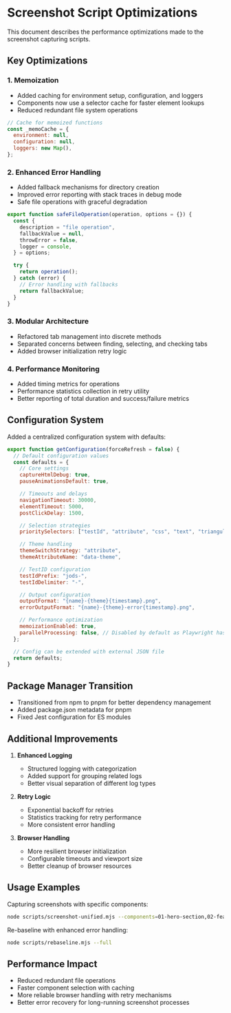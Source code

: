 # Screenshot Script Optimizations

This document describes the performance optimizations made to the screenshot capturing scripts.

## Key Optimizations

### 1. Memoization

- Added caching for environment setup, configuration, and loggers
- Components now use a selector cache for faster element lookups
- Reduced redundant file system operations

```javascript
// Cache for memoized functions
const _memoCache = {
  environment: null,
  configuration: null,
  loggers: new Map(),
};
```

### 2. Enhanced Error Handling

- Added fallback mechanisms for directory creation
- Improved error reporting with stack traces in debug mode
- Safe file operations with graceful degradation

```javascript
export function safeFileOperation(operation, options = {}) {
  const {
    description = "file operation",
    fallbackValue = null,
    throwError = false,
    logger = console,
  } = options;

  try {
    return operation();
  } catch (error) {
    // Error handling with fallbacks
    return fallbackValue;
  }
}
```

### 3. Modular Architecture

- Refactored tab management into discrete methods
- Separated concerns between finding, selecting, and checking tabs
- Added browser initialization retry logic

### 4. Performance Monitoring

- Added timing metrics for operations
- Performance statistics collection in retry utility
- Better reporting of total duration and success/failure metrics

## Configuration System

Added a centralized configuration system with defaults:

```javascript
export function getConfiguration(forceRefresh = false) {
  // Default configuration values
  const defaults = {
    // Core settings
    captureHtmlDebug: true,
    pauseAnimationsDefault: true,

    // Timeouts and delays
    navigationTimeout: 30000,
    elementTimeout: 5000,
    postClickDelay: 1500,

    // Selection strategies
    prioritySelectors: ["testId", "attribute", "css", "text", "triangulation"],

    // Theme handling
    themeSwitchStrategy: "attribute",
    themeAttributeName: "data-theme",

    // TestID configuration
    testIdPrefix: "jods-",
    testIdDelimiter: "-",

    // Output configuration
    outputFormat: "{name}-{theme}{timestamp}.png",
    errorOutputFormat: "{name}-{theme}-error{timestamp}.png",

    // Performance optimization
    memoizationEnabled: true,
    parallelProcessing: false, // Disabled by default as Playwright has issues with parallel execution
  };

  // Config can be extended with external JSON file
  return defaults;
}
```

## Package Manager Transition

- Transitioned from npm to pnpm for better dependency management
- Added package.json metadata for pnpm
- Fixed Jest configuration for ES modules

## Additional Improvements

1. **Enhanced Logging**

   - Structured logging with categorization
   - Added support for grouping related logs
   - Better visual separation of different log types

2. **Retry Logic**

   - Exponential backoff for retries
   - Statistics tracking for retry performance
   - More consistent error handling

3. **Browser Handling**
   - More resilient browser initialization
   - Configurable timeouts and viewport size
   - Better cleanup of browser resources

## Usage Examples

Capturing screenshots with specific components:

```bash
node scripts/screenshot-unified.mjs --components=01-hero-section,02-features-section
```

Re-baseline with enhanced error handling:

```bash
node scripts/rebaseline.mjs --full
```

## Performance Impact

- Reduced redundant file operations
- Faster component selection with caching
- More reliable browser handling with retry mechanisms
- Better error recovery for long-running screenshot processes
